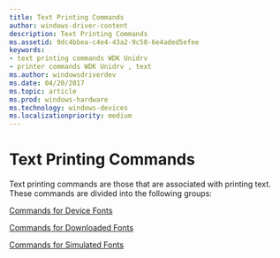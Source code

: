 ```yaml
---
title: Text Printing Commands
author: windows-driver-content
description: Text Printing Commands
ms.assetid: 9dc4bbea-c4e4-43a2-9c58-6e4aded5efee
keywords:
- text printing commands WDK Unidrv
- printer commands WDK Unidrv , text
ms.author: windowsdriverdev
ms.date: 04/20/2017
ms.topic: article
ms.prod: windows-hardware
ms.technology: windows-devices
ms.localizationpriority: medium
---
```


# Text Printing Commands





Text printing commands are those that are associated with printing text. These commands are divided into the following groups:

[Commands for Device Fonts](commands-for-device-fonts.md)

[Commands for Downloaded Fonts](commands-for-downloaded-fonts.md)

[Commands for Simulated Fonts](commands-for-simulated-fonts.md)

 

 




